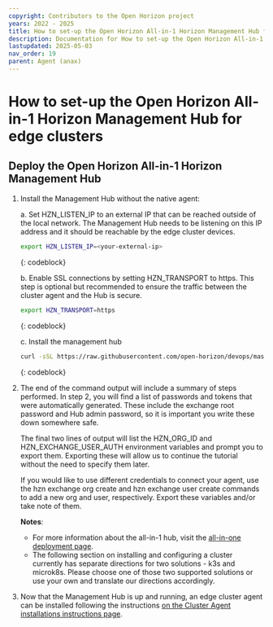 ```yaml
---
copyright: Contributors to the Open Horizon project
years: 2022 - 2025
title: How to set-up the Open Horizon All-in-1 Horizon Management Hub for edge clusters
description: Documentation for How to set-up the Open Horizon All-in-1 Horizon Management Hub for edge clusters
lastupdated: 2025-05-03
nav_order: 19
parent: Agent (anax)
---
```

# How to set-up the Open Horizon All-in-1 Horizon Management Hub for edge clusters

## Deploy the Open Horizon All-in-1 Horizon Management Hub

1. Install the Management Hub without the native agent:

   a. Set HZN_LISTEN_IP to an external IP that can be reached outside of the local network. The Management Hub needs to be listening on this IP address and it should be reachable by the edge cluster devices.

   ```bash
   export HZN_LISTEN_IP=<your-external-ip>
   ```
   {: codeblock}

   b. Enable SSL connections by setting HZN_TRANSPORT to https. This step is optional but recommended to ensure the traffic between the cluster agent and the Hub is secure.

   ```bash
   export HZN_TRANSPORT=https
   ```
   {: codeblock}

   c. Install the management hub

   ```bash
   curl -sSL https://raw.githubusercontent.com/open-horizon/devops/master/mgmt-hub/deploy-mgmt-hub.sh | bash -s -- -A
   ```
   {: codeblock}

2. The end of the command output will include a summary of steps performed. In step 2, you will find a list of passwords and tokens that were automatically generated. These include the exchange root password and Hub admin password, so it is important you write these down somewhere safe.

   The final two lines of output will list the HZN_ORG_ID and HZN_EXCHANGE_USER_AUTH environment variables and prompt you to export them. Exporting these will allow us to continue the tutorial without the need to specify them later.

   If you would like to use different credentials to connect your agent, use the hzn exchange org create and hzn exchange user create commands to add a new org and user, respectively. Export these variables and/or take note of them.

   **Notes**:
   - For more information about the all-in-1 hub, visit the [all-in-one deployment page](/docs/mgmt-hub/docs/).
   - The following section on installing and configuring a cluster currently has separate directions for two solutions - k3s and microk8s.  Please choose one of those two supported solutions or use your own and translate our directions accordingly.

3. Now that the Management Hub is up and running, an edge cluster agent can be installed following the instructions [on the Cluster Agent installations instructions page](/docs/anax/docs/cluster_install/).
